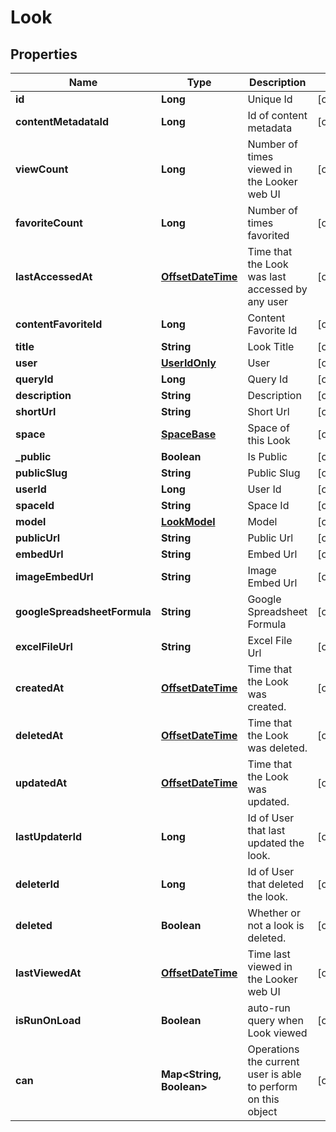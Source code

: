 
# Look

## Properties
Name | Type | Description | Notes
------------ | ------------- | ------------- | -------------
**id** | **Long** | Unique Id |  [optional]
**contentMetadataId** | **Long** | Id of content metadata |  [optional]
**viewCount** | **Long** | Number of times viewed in the Looker web UI |  [optional]
**favoriteCount** | **Long** | Number of times favorited |  [optional]
**lastAccessedAt** | [**OffsetDateTime**](OffsetDateTime.md) | Time that the Look was last accessed by any user |  [optional]
**contentFavoriteId** | **Long** | Content Favorite Id |  [optional]
**title** | **String** | Look Title |  [optional]
**user** | [**UserIdOnly**](UserIdOnly.md) | User |  [optional]
**queryId** | **Long** | Query Id |  [optional]
**description** | **String** | Description |  [optional]
**shortUrl** | **String** | Short Url |  [optional]
**space** | [**SpaceBase**](SpaceBase.md) | Space of this Look |  [optional]
**_public** | **Boolean** | Is Public |  [optional]
**publicSlug** | **String** | Public Slug |  [optional]
**userId** | **Long** | User Id |  [optional]
**spaceId** | **String** | Space Id |  [optional]
**model** | [**LookModel**](LookModel.md) | Model |  [optional]
**publicUrl** | **String** | Public Url |  [optional]
**embedUrl** | **String** | Embed Url |  [optional]
**imageEmbedUrl** | **String** | Image Embed Url |  [optional]
**googleSpreadsheetFormula** | **String** | Google Spreadsheet Formula |  [optional]
**excelFileUrl** | **String** | Excel File Url |  [optional]
**createdAt** | [**OffsetDateTime**](OffsetDateTime.md) | Time that the Look was created. |  [optional]
**deletedAt** | [**OffsetDateTime**](OffsetDateTime.md) | Time that the Look was deleted. |  [optional]
**updatedAt** | [**OffsetDateTime**](OffsetDateTime.md) | Time that the Look was updated. |  [optional]
**lastUpdaterId** | **Long** | Id of User that last updated the look. |  [optional]
**deleterId** | **Long** | Id of User that deleted the look. |  [optional]
**deleted** | **Boolean** | Whether or not a look is deleted. |  [optional]
**lastViewedAt** | [**OffsetDateTime**](OffsetDateTime.md) | Time last viewed in the Looker web UI |  [optional]
**isRunOnLoad** | **Boolean** | auto-run query when Look viewed |  [optional]
**can** | **Map&lt;String, Boolean&gt;** | Operations the current user is able to perform on this object |  [optional]



